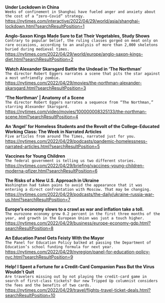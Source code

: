 **Under Lockdown in China**\
`Weeks of confinement in Shanghai have fueled anger and anxiety about the cost of a “zero-Covid” strategy.`\
https://nytimes.com/interactive/2022/04/29/world/asia/shanghai-lockdown.html?searchResultPosition=1

**Anglo-Saxon Kings Made Sure to Eat Their Vegetables, Study Shows**\
`Contrary to popular belief, the ruling classes gorged on meat only on rare occasions, according to an analysis of more than 2,000 skeletons buried during medieval times.`\
https://nytimes.com/2022/04/29/world/europe/anglo-saxon-kings-diet.html?searchResultPosition=2

**Watch Alexander Skarsgard Battle the Undead in ‘The Northman’**\
`The director Robert Eggers narrates a scene that pits the star against a most unfriendly zombie.`\
https://nytimes.com/2022/04/29/movies/the-northman-alexander-skarsgard.html?searchResultPosition=3

**‘The Northman’ | Anatomy of a Scene**\
`The director Robert Eggers narrates a sequence from “The Northman,” starring Alexander Skarsgard.`\
https://nytimes.com/video/movies/100000008325133/the-northman-scene.html?searchResultPosition=4

**An ‘Angel’ for Homeless Students and the Revolt of the College-Educated Working Class: The Week in Narrated Articles**\
`Five articles from around The Times, narrated just for you.`\
https://nytimes.com/2022/04/29/podcasts/pandemic-homelessness-narrated-articles.html?searchResultPosition=5

**Vaccines for Young Children**\
`The federal government is telling us two different stories.`\
https://nytimes.com/2022/04/29/briefing/vaccines-young-children-moderna-pfizer.html?searchResultPosition=6

**The Risks of a New U.S. Approach in Ukraine**\
`Washington had taken pains to avoid the appearance that it was entering a direct confrontation with Moscow. That may be changing.`\
https://nytimes.com/2022/04/29/podcasts/the-daily/ukraine-russia-war-us.html?searchResultPosition=7

**Europe’s economy slows to a crawl as war and inflation take a toll.**\
`The eurozone economy grew 0.2 percent in the first three months of the year, and growth in the European Union was just a touch higher.`\
https://nytimes.com/2022/04/29/business/europe-economy-gdp.html?searchResultPosition=8

**An Education Panel Gets Feisty With the Mayor**\
`The Panel for Education Policy balked at passing the Department of Education’s school funding formula for next year.`\
https://nytimes.com/2022/04/29/nyregion/panel-for-education-policy-nyc.html?searchResultPosition=9

**Help! I Spent a Fortune for a Credit-Card Companion Pass But the Virus Wouldn’t Quit**\
`Are travelers missing out by not playing the credit-card game in search of first-class tickets? Our new Tripped Up columnist considers the fees and the benefits of two cards.`\
https://nytimes.com/2022/04/29/travel/flights-travel-ticket-deals.html?searchResultPosition=10

